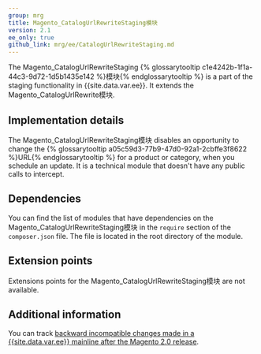 ```yaml
---
group: mrg
title: Magento_CatalogUrlRewriteStaging模块
version: 2.1
ee_only: true
github_link: mrg/ee/CatalogUrlRewriteStaging.md
---
```


The Magento_CatalogUrlRewriteStaging {% glossarytooltip c1e4242b-1f1a-44c3-9d72-1d5b1435e142 %}模块{% endglossarytooltip %} is a part of the staging functionality in {{site.data.var.ee}}. It extends the Magento_CatalogUrlRewrite模块.

## Implementation details

The Magento_CatalogUrlRewriteStaging模块 disables an opportunity to change the {% glossarytooltip a05c59d3-77b9-47d0-92a1-2cbffe3f8622 %}URL{% endglossarytooltip %} for a product or category, when you schedule an update. It is a technical module that doesn't have any public calls to intercept.

## Dependencies

You can find the list of modules that have dependencies on the Magento_CatalogUrlRewriteStaging模块 in the `require` section of the `composer.json` file. The file is located in the root directory of the module.

## Extension points

Extensions points for the Magento_CatalogUrlRewriteStaging模块 are not available.

## Additional information

You can track [backward incompatible changes made in a {{site.data.var.ee}} mainline after the Magento 2.0 release](http://devdocs.magento.com/guides/v2.0/release-notes/backward-incompatible-changes/commerce.html).
